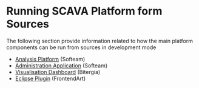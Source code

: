 # Running SCAVA Platform form Sources
The following section provide information related to how the main platform components can be run from sources in development mode

* [Analysis Platform](analysis-platform/index.md) (Softeam)
* [Administration Application](administration-application.md) (Softeam)
* [Visualisation Dashboard](visualisation-dashboard.md) (Bitergia)
* [Eclipse Plugin](eclipse-plugin.md) (FrontendArt)



